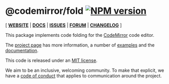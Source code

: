 # @codemirror/fold [![NPM version](https://img.shields.io/npm/v/@codemirror/fold.svg)](https://www.npmjs.org/package/@codemirror/fold)

[ [**WEBSITE**](https://codemirror.net/6/) | [**DOCS**](https://codemirror.net/6/docs/ref/#fold) | [**ISSUES**](https://github.com/codemirror/codemirror.next/issues) | [**FORUM**](https://discuss.codemirror.net/c/next/) | [**CHANGELOG**](https://github.com/codemirror/fold/blob/main/CHANGELOG.md) ]

This package implements code folding for the
[CodeMirror](https://codemirror.net/6/) code editor.

The [project page](https://codemirror.net/6/) has more information, a
number of [examples](https://codemirror.net/6/examples/) and the
[documentation](https://codemirror.net/6/docs/).

This code is released under an
[MIT license](https://github.com/codemirror/fold/tree/main/LICENSE).

We aim to be an inclusive, welcoming community. To make that explicit,
we have a [code of
conduct](http://contributor-covenant.org/version/1/1/0/) that applies
to communication around the project.
